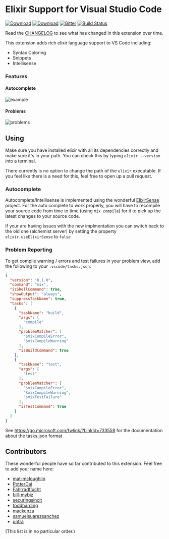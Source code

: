 # Elixir Support for Visual Studio Code

[![Download](https://vsmarketplacebadge.apphb.com/version-short/mjmcloug.vscode-elixir.png)](https://marketplace.visualstudio.com/items?itemName=mjmcloug.vscode-elixir)
[![Download](https://vsmarketplacebadge.apphb.com/installs-short/mjmcloug.vscode-elixir.png)](https://marketplace.visualstudio.com/items?itemName=mjmcloug.vscode-elixir)
[![Gitter](https://img.shields.io/gitter/room/vscode-elixir/Lobby.png)](https://gitter.im/vscode-elixir/Lobby)
[![Build Status](https://semaphoreci.com/api/v1/fr1zle/vscode-elixir/branches/master/shields_badge.png)](https://semaphoreci.com/fr1zle/vscode-elixir)

Read the [CHANGELOG](https://github.com/fr1zle/vscode-elixir/blob/master/CHANGELOG.md) to see what has changed in this extension over time.

This extension adds rich elixir language support to VS Code including:

* Syntax Coloring
* Snippets
* Intellisense

### Features

#### Autocomplete
![example](https://raw.githubusercontent.com/fr1zle/vscode-elixir/master/images/example.gif)
#### Problems
![problems](https://raw.githubusercontent.com/fr1zle/vscode-elixir/master/images/problems.gif)

## Using

Make sure you have installed elixir with all its dependencies correctly and make sure it's in your path. You can check this by typing `elixir --version` into a terminal.

There currently is no option to change the path of the `elixir` executable. If you feel like there is a need for this, feel free to open up a pull request.

### Autocomplete

Autocomplete/Intellisense is implemented using the wonderful [ElixirSense](https://github.com/msaraiva/elixir_sense) project. For the auto complete to work properly, you will have to recompile your source code from time to time (using `mix compile`) for it to pick up the latest changes to your source code.

If your are having issues with the new implmentation you can switch back to the old one (alchemist server) by setting the property `elixir.useElixirSense` to `false`

### Problem Reporting

To get compile warning / errors and test failures in your problem view, add the following to your `.vscode/tasks.json`:

```json
{
  "version": "0.1.0",
  "command": "mix",
  "isShellCommand": true,
  "showOutput": "always",
  "suppressTaskName": true,
  "tasks": [
    {
      "taskName": "build",
      "args": [
        "compile"
      ],
      "problemMatcher": [
        "$mixCompileError",
        "$mixCompileWarning"
      ],
      "isBuildCommand": true
    },
    {
      "taskName": "test",
      "args": [
        "test"
      ],
      "problemMatcher": [
        "$mixCompileError",
        "$mixCompileWarning",
        "$mixTestFailure"
      ],
      "isTestCommand": true
    }
  ]
}
```

See https://go.microsoft.com/fwlink/?LinkId=733558 for the documentation about the tasks.json format

## Contributors

These wonderful people have so far contributed to this extension. Feel free to add your name here:

* [mat-mcloughlin](https://github.com/mat-mcloughlin)
* [PotterDai](https://github.com/PotterDai)
* [Fahrradflucht](https://github.com/Fahrradflucht)
* [bill-mybiz](https://github.com/bill-mybiz)
* [securingsincit](https://github.com/securingsincity)
* [toddharding](https://github.com/toddharding)
* [mackenza](https://github.com/mackenza)
* [samuelsuarezsanchez](https://github.com/samuelsuarezsanchez)
* [untra](https://github.com/untra)

(This list is in no particular order.)

